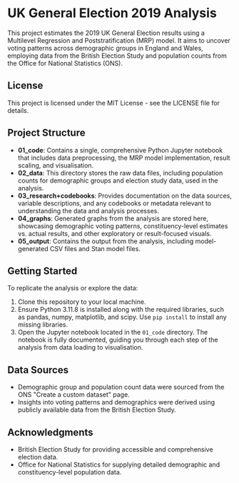 
# UK General Election 2019 Analysis

This project estimates the 2019 UK General Election results using a Multilevel Regression and Poststratification (MRP) model. It aims to uncover voting patterns across demographic groups in England and Wales, employing data from the British Election Study and population counts from the Office for National Statistics (ONS).

## License

This project is licensed under the MIT License - see the LICENSE file for details.

## Project Structure

- **01_code**: Contains a single, comprehensive Python Jupyter notebook that includes data preprocessing, the MRP model implementation, result scaling, and visualisation.
- **02_data**: This directory stores the raw data files, including population counts for demographic groups and election study data, used in the analysis.
- **03_research+codebooks**: Provides documentation on the data sources, variable descriptions, and any codebooks or metadata relevant to understanding the data and analysis processes.
- **04_graphs**: Generated graphs from the analysis are stored here, showcasing demographic voting patterns, constituency-level estimates vs. actual results, and other exploratory or result-focused visuals.
- **05_output**: Contains the output from the analysis, including model-generated CSV files and Stan model files.

## Getting Started

To replicate the analysis or explore the data:

1. Clone this repository to your local machine.
2. Ensure Python 3.11.8 is installed along with the required libraries, such as pandas, numpy, matplotlib, and scipy. Use `pip install` to install any missing libraries.
3. Open the Jupyter notebook located in the `01_code` directory. The notebook is fully documented, guiding you through each step of the analysis from data loading to visualisation.

## Data Sources

- Demographic group and population count data were sourced from the ONS "Create a custom dataset" page.
- Insights into voting patterns and demographics were derived using publicly available data from the British Election Study.

## Acknowledgments

- British Election Study for providing accessible and comprehensive election data.
- Office for National Statistics for supplying detailed demographic and constituency-level population data.
